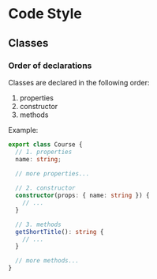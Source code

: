 # Code Style

## Classes

### Order of declarations

Classes are declared in the following order:
1. properties
2. constructor
3. methods

Example:
```Typescript
export class Course {
  // 1. properties
  name: string;
  
  // more properties...

  // 2. constructor
  constructor(props: { name: string }) {
    // ...
  }

  // 3. methods
  getShortTitle(): string {
    // ...
  }

  // more methods...
}
```
